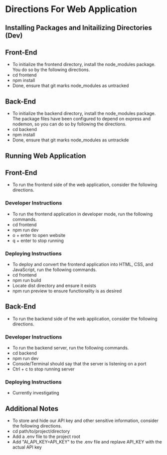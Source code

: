 # Directions For Web Application

## Installing Packages and Initailizing Directories (Dev)

## Front-End
* To initialize the frontend directory, install the node_modules package. You do so by the following directions.
* cd frontend
* npm install
* Done, ensure that git marks node_modules as untracked

## Back-End
* To initialize the backend directory, install the node_modules package. The package files have been configured to depend on express and nodemon, so you can do so by following the directions.
* cd backend
* npm install
* Done, ensure that git marks node_modules as untrackde

## Running Web Application

## Front-End
* To run the frontend side of the web application, consider the following directions.

### Developer Instructions
* To run the frontend application in developer mode, run the following commands.
* cd frontend
* npm run dev
* o + enter to open website
* q + enter to stop running
### Deploying Instructions
* To deploy and convert the frontend application into HTML, CSS, and JavaScript, run the following commands.
* cd frontend
* npm run build
* Locate dist directory and ensure it exists
* npm run preview to ensure functionality is as desired

## Back-End
* To run the backend side of the web application, consider the following directions.

### Developer Instructions
* To run the backend server, run the following commands.
* cd backend
* npm run dev
* Console/Terminal should say that the server is listening on a port
* Ctrl + c to stop running server
### Deploying Instructions
* Currently investigating

## Additional Notes
* To store and hide our API key and other sensitive information, consider the following directions.
* cd path/to/project/directory
* Add a .env file to the project root
* Add "AI_API_KEY=API_KEY" to the .env file and replave API_KEY with the actual API key